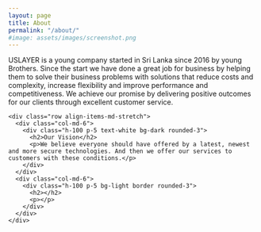 ```yaml
---
layout: page
title: About
permalink: "/about/"
#image: assets/images/screenshot.png
---
```


  <div class="p-5 mb-4 bg-light rounded-3">
      <div class="container-fluid py-5">
        <p class="col-md-8 fs-4">USLAYER is a young company started in Sri Lanka since 2016 by young Brothers. Since the start we have done a great job for business by helping them to solve their business problems with solutions that reduce costs and complexity, increase flexibility and improve performance and competitiveness. We achieve our promise by delivering positive outcomes for our clients through excellent customer service.</p>
      </div>
    </div>


	<div class="row align-items-md-stretch">
      <div class="col-md-6">
        <div class="h-100 p-5 text-white bg-dark rounded-3">
          <h2>Our Vision</h2>
          <p>We believe everyone should have offered by a latest, newest and more secure technologies. And then we offer our services to customers with these conditions.</p>
        </div>
      </div>
      <div class="col-md-6">
        <div class="h-100 p-5 bg-light border rounded-3">
          <h2></h2>
          <p></p>
        </div>
      </div>
    </div>
